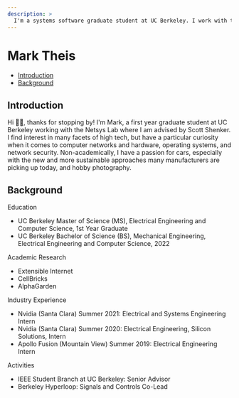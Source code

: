 ```yaml
---
description: >
  I'm a systems software graduate student at UC Berkeley. I work with the NetSys Lab, where I am advised by Scott Shenker. I am interested in computer networks, hardware, operating systems, and wide area networks. Currently, I primarily work with the Extensible Internet research project.
---
```

# Mark Theis

- [Introduction](#introduction)
- [Background](#background)

## Introduction

Hi 👋🏼, thanks for stopping by! I'm Mark, a first year graduate student at UC Berkeley working with the Netsys Lab where I am advised by Scott Shenker. I find interest in many facets of high tech, but have a particular curiosity when it comes to computer networks and hardware, operating systems, and network security. Non-academically, I have a passion for cars, especially with the new and more sustainable approaches many manufacturers are picking up today, and hobby photography. 

## Background

Education

- UC Berkeley Master of Science (MS), Electrical Engineering and Computer Science, 1st Year Graduate
- UC Berkeley Bachelor of Science (BS), Mechanical Engineering, Electrical Engineering and Computer Science, 2022

Academic Research

- Extensible Internet
- CellBricks
- AlphaGarden

Industry Experience

- Nvidia (Santa Clara) Summer 2021: Electrical and Systems Engineering Intern
- Nvidia (Santa Clara) Summer 2020: Electrical Engineering, Silicon Solutions, Intern
- Apollo Fusion (Mountain View) Summer 2019: Electrical Engineering Intern

Activities

- IEEE Student Branch at UC Berkeley: Senior Advisor
- Berkeley Hyperloop: Signals and Controls Co-Lead
